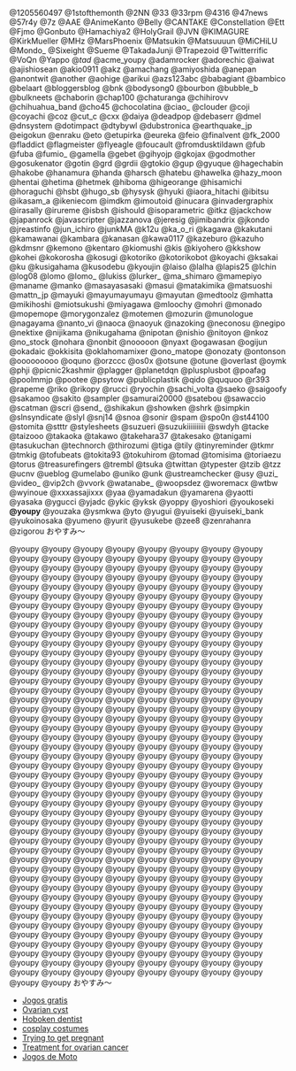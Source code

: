 @1205560497 @1stofthemonth @2NN @33 @33rpm @4316 @47news @57r4y @7z @AAE @AnimeKanto @Belly @CANTAKE @Constellation @Ett @Fjmo @Gonbuto @Hamachiya2 @HolyGrail @JVN @KIMAGURE @KirkMueller @MHz @MarsPhoenix @Matsukin @Matsuuuun @MiCHiLU @Mondo_ @Sixeight @Sueme @TakadaJunji @Trapezoid @Twitterrific @VoQn @Yappo @_tad_ @acme_youpy @adamrocker @adorechic @aiwat @ajishiosean @akio0911 @akz @amachang @amiyoshida @anepan @anontwit @another @aohige @arikui @azs123abc @babagiant @bambico @belaart @bloggersblog @bnk @bodysong0 @bourbon @bubble_b @bulkneets @chaborin @chap100 @chaturanga @chihirovv @chihuahua_band @cho45 @chocolatina @ciao_ @clouder @coji @coyachi @coz @cut_c @cxx @daiya @deadpop @debaserr @dmel @dnsystem @dotimpact @dtybywl @dubstronica @earthquake_jp @eigokun @enraku @eto @etupirka @eureka @feio @finalvent @fk_2000 @fladdict @flagmeister @flyeagle @foucault @fromdusktildawn @fub @fuba @fumio_ @gamella @gebet @gihyojp @gkojax @godmother @gosukenator @gotin @grd @grdii @gtokio @gup @gyuque @hagechabin @hakobe @hanamura @handa @harsch @hatebu @hawelka @hazy_moon @hentai @hetima @hetmek @hiboma @higeorange @hisamichi @horaguchi @hsbt @hugo_sb @hysysk @hyuki @iaora_hitachi @ibitsu @ikasam_a @ikeniecom @imdkm @imoutoid @inucara @invadergraphix @irasally @irureme @isbsh @ishould @isoparametric @itkz @jackchow @japanrock @javascripter @jazzanova @jeresig @jimibandrix @jkondo @jreastinfo @jun_ichiro @junkMA @k12u @ka_o_ri @kagawa @kakutani @kamawanai @kambara @kanasan @kawa0117 @kazeburo @kazuho @kdmsnr @kemono @kentaro @kiomushi @kis @kiyohero @kkshow @kohei @kokorosha @kosugi @kotoriko @kotorikobot @koyachi @ksakai @ku @kusigahama @kusodebu @kyoujin @laiso @lalha @lapis25 @lchin @log08 @lomo @lomo_ @lukiss @lurker_ @ma_shimaro @mamepiyo @maname @manko @masayasasaki @masui @matakimika @matsuoshi @mattn_jp @mayuki @mayumayumayu @mayutan @medtoolz @mhatta @mikihoshi @miotsukushi @miyagawa @mloochy @mohri @monado @mopemope @morygonzalez @motemen @mozurin @munologue @nagayama @nanto_vi @naoca @naoyuk @nazoking @neconosu @negipo @nektixe @nijikama @nikugahama @nipotan @nishio @nitoyon @nkoz @no_stock @nohara @nonbit @nooooon @nyaxt @ogawasan @ogijun @okadaic @okkisita @oklahomamixer @ono_matope @onozaty @ontonson @ooooooooo @oquno @orzccc @os0x @otsune @otune @overlast @oymk @phji @picnic2kashmir @plagger @planetdqn @plusplusbot @poafag @poolmmjp @pootee @psytow @publicplastik @qido @ququoo @r393 @rapeme @riko @rikopy @rucci @ryochin @sachi_volta @saeko @saigoofy @sakamoo @sakito @sampler @samurai20000 @satebou @sawaccio @scatman @scri @send_ @shikakun @showken @shrk @simpkin @slnsyndicate @slyl @snj14 @snoa @sonir @spam @spo0n @st44100 @stomita @stttr @stylesheets @suzueri @suzukiiiiiiiiii @swdyh @tacke @taizooo @takaoka @takawo @takehara37 @takesako @tanigami @tasukuchan @technorch @thirozumi @tiga @tily @tinyreminder @tkmr @tmkig @tofubeats @tokita93 @tokuhirom @tomad @tomisima @toriaezu @torus @treasurefingers @trembl @tsuka @twittan @typester @tzib @tzz @ucnv @ueblog @umelabo @uniko @unk @ustreamchecker @usy @uzi_ @video_ @vip2ch @vvork @watanabe_ @woopsdez @woremacx @wtbw @wyinoue @xxxassajixxx @yaa @yamadakun @yamarena @yaotti @yasaka @ygucci @yjadc @ykic @yksk @yoppy @yoshiori @youkoseki <b>@youpy</b> @youzaka @ysmkwa @yto @yugui @yuiseki @yuiseki_bank @yukoinosaka @yumeno @yurit @yusukebe @zee8 @zenrahanra @zigorou おやすみ〜

@youpy @youpy @youpy @youpy @youpy @youpy @youpy @youpy @youpy @youpy @youpy @youpy @youpy @youpy @youpy @youpy @youpy @youpy @youpy @youpy @youpy @youpy @youpy @youpy @youpy @youpy @youpy @youpy @youpy @youpy @youpy @youpy @youpy @youpy @youpy @youpy @youpy @youpy @youpy @youpy @youpy @youpy @youpy @youpy @youpy @youpy @youpy @youpy @youpy @youpy @youpy @youpy @youpy @youpy @youpy @youpy @youpy @youpy @youpy @youpy @youpy @youpy @youpy @youpy @youpy @youpy @youpy @youpy @youpy @youpy @youpy @youpy @youpy @youpy @youpy @youpy @youpy @youpy @youpy @youpy @youpy @youpy @youpy @youpy @youpy @youpy @youpy @youpy @youpy @youpy @youpy @youpy @youpy @youpy @youpy @youpy @youpy @youpy @youpy @youpy @youpy @youpy @youpy @youpy @youpy @youpy @youpy @youpy @youpy @youpy @youpy @youpy @youpy @youpy @youpy @youpy @youpy @youpy @youpy @youpy @youpy @youpy @youpy @youpy @youpy @youpy @youpy @youpy @youpy @youpy @youpy @youpy @youpy @youpy @youpy @youpy @youpy @youpy @youpy @youpy @youpy @youpy @youpy @youpy @youpy @youpy @youpy @youpy @youpy @youpy @youpy @youpy @youpy @youpy @youpy @youpy @youpy @youpy @youpy @youpy @youpy @youpy @youpy @youpy @youpy @youpy @youpy @youpy @youpy @youpy @youpy @youpy @youpy @youpy @youpy @youpy @youpy @youpy @youpy @youpy @youpy @youpy @youpy @youpy @youpy @youpy @youpy @youpy @youpy @youpy @youpy @youpy @youpy @youpy @youpy @youpy @youpy @youpy @youpy @youpy @youpy @youpy @youpy @youpy @youpy @youpy @youpy @youpy @youpy @youpy @youpy @youpy @youpy @youpy @youpy @youpy @youpy @youpy @youpy @youpy @youpy @youpy @youpy @youpy @youpy @youpy @youpy @youpy @youpy @youpy @youpy @youpy @youpy @youpy @youpy @youpy @youpy @youpy @youpy @youpy @youpy @youpy @youpy @youpy @youpy @youpy @youpy @youpy @youpy @youpy @youpy @youpy @youpy @youpy @youpy @youpy @youpy @youpy @youpy @youpy @youpy @youpy @youpy @youpy @youpy @youpy @youpy @youpy @youpy @youpy @youpy @youpy @youpy @youpy @youpy @youpy @youpy @youpy @youpy @youpy @youpy @youpy @youpy @youpy @youpy @youpy @youpy @youpy @youpy @youpy @youpy @youpy @youpy @youpy @youpy @youpy @youpy @youpy @youpy @youpy @youpy @youpy @youpy @youpy @youpy @youpy @youpy @youpy @youpy @youpy @youpy @youpy @youpy @youpy @youpy @youpy @youpy @youpy @youpy @youpy @youpy @youpy @youpy @youpy @youpy @youpy @youpy @youpy @youpy @youpy @youpy @youpy @youpy @youpy @youpy @youpy @youpy @youpy @youpy @youpy @youpy @youpy @youpy @youpy @youpy @youpy @youpy @youpy @youpy @youpy @youpy @youpy @youpy @youpy @youpy @youpy @youpy @youpy @youpy @youpy @youpy @youpy @youpy @youpy @youpy @youpy @youpy @youpy @youpy @youpy おやすみ〜

* <a href="http://www.jogosgratispro.com/">Jogos gratis</a>
* <a href="http://www.ovariancystreatment.com/">Ovarian cyst</a>
* <a href="http://cosmeticdentistryhoboken.com/">Hoboken dentist</a>
* <a href="http://www.cosplayshopper.com/" title="cosplay costumes">cosplay costumes</a>
* <a href="http://www.pregnancytopics.com/trying-to-get-pregnant/">Trying to get pregnant</a>
* <a href="http://www.ovariancancerinfo.com/treatments-for-ovarian-cancer/">Treatment for ovarian cancer</a>
* <a href="http://www.jogosdemotogratis.com/">Jogos de Moto</a>



